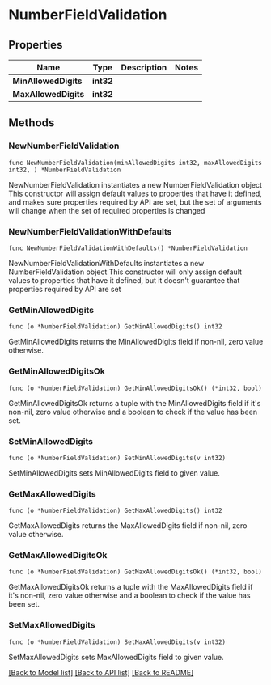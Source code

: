 # NumberFieldValidation

## Properties

Name | Type | Description | Notes
------------ | ------------- | ------------- | -------------
**MinAllowedDigits** | **int32** |  | 
**MaxAllowedDigits** | **int32** |  | 

## Methods

### NewNumberFieldValidation

`func NewNumberFieldValidation(minAllowedDigits int32, maxAllowedDigits int32, ) *NumberFieldValidation`

NewNumberFieldValidation instantiates a new NumberFieldValidation object
This constructor will assign default values to properties that have it defined,
and makes sure properties required by API are set, but the set of arguments
will change when the set of required properties is changed

### NewNumberFieldValidationWithDefaults

`func NewNumberFieldValidationWithDefaults() *NumberFieldValidation`

NewNumberFieldValidationWithDefaults instantiates a new NumberFieldValidation object
This constructor will only assign default values to properties that have it defined,
but it doesn't guarantee that properties required by API are set

### GetMinAllowedDigits

`func (o *NumberFieldValidation) GetMinAllowedDigits() int32`

GetMinAllowedDigits returns the MinAllowedDigits field if non-nil, zero value otherwise.

### GetMinAllowedDigitsOk

`func (o *NumberFieldValidation) GetMinAllowedDigitsOk() (*int32, bool)`

GetMinAllowedDigitsOk returns a tuple with the MinAllowedDigits field if it's non-nil, zero value otherwise
and a boolean to check if the value has been set.

### SetMinAllowedDigits

`func (o *NumberFieldValidation) SetMinAllowedDigits(v int32)`

SetMinAllowedDigits sets MinAllowedDigits field to given value.


### GetMaxAllowedDigits

`func (o *NumberFieldValidation) GetMaxAllowedDigits() int32`

GetMaxAllowedDigits returns the MaxAllowedDigits field if non-nil, zero value otherwise.

### GetMaxAllowedDigitsOk

`func (o *NumberFieldValidation) GetMaxAllowedDigitsOk() (*int32, bool)`

GetMaxAllowedDigitsOk returns a tuple with the MaxAllowedDigits field if it's non-nil, zero value otherwise
and a boolean to check if the value has been set.

### SetMaxAllowedDigits

`func (o *NumberFieldValidation) SetMaxAllowedDigits(v int32)`

SetMaxAllowedDigits sets MaxAllowedDigits field to given value.



[[Back to Model list]](../README.md#documentation-for-models) [[Back to API list]](../README.md#documentation-for-api-endpoints) [[Back to README]](../README.md)


